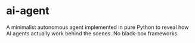 # ai-agent
A minimalist autonomous agent implemented in pure Python to reveal how AI agents actually work behind the scenes. No black-box frameworks.
